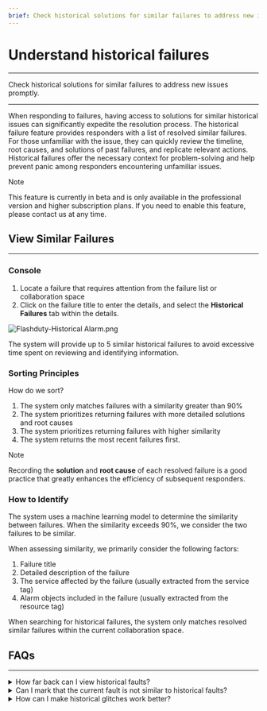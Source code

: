 ```yaml
---
brief: Check historical solutions for similar failures to address new issues promptly
---
```


# Understand historical failures

---

Check historical solutions for similar failures to address new issues promptly.

---

When responding to failures, having access to solutions for similar historical issues can significantly expedite the resolution process. The historical failure feature provides responders with a list of resolved similar failures. For those unfamiliar with the issue, they can quickly review the timeline, root causes, and solutions of past failures, and replicate relevant actions. Historical failures offer the necessary context for problem-solving and help prevent panic among responders encountering unfamiliar issues.

> [!NOTE]
> This feature is currently in beta and is only available in the professional version and higher subscription plans. If you need to enable this feature, please contact us at any time.


## View Similar Failures
---

### Console

1. Locate a failure that requires attention from the failure list or collaboration space
2. Click on the failure title to enter the details, and select the **Historical Failures** tab within the details.

![Flashduty-Historical Alarm.png](https://fcdoc.github.io/img/wu2Re-AiIWhAfr5-CbJ97oUk_2YD5I_So1EE6SbIJgo.avif)

The system will provide up to 5 similar historical failures to avoid excessive time spent on reviewing and identifying information.

### Sorting Principles

How do we sort?

1. The system only matches failures with a similarity greater than 90%
2. The system prioritizes returning failures with more detailed solutions and root causes
3. The system prioritizes returning failures with higher similarity
4. The system returns the most recent failures first.

> [!NOTE]
> Recording the **solution** and **root cause** of each resolved failure is a good practice that greatly enhances the efficiency of subsequent responders.


### How to Identify

The system uses a machine learning model to determine the similarity between failures. When the similarity exceeds 90%, we consider the two failures to be similar.

When assessing similarity, we primarily consider the following factors:

1. Failure title
2. Detailed description of the failure
3. The service affected by the failure (usually extracted from the service tag)
4. Alarm objects included in the failure (usually extracted from the resource tag)

When searching for historical failures, the system only matches resolved similar failures within the current collaboration space.


## FAQs
---

<details><summary>How far back can I view historical faults?</summary> Currently, you can only view similar faults within 30 days before the current fault occurs. Over time, the system may delete historical data, in which case you may not be able to view historical faults.<p> Regardless, you can view up to 30 days of historical data for a currently occurring failure.</p></details>
<details><summary>Can I mark that the current fault is not similar to historical faults?</summary><p> No, the system currently does not have a marking function. But you can communicate and give feedback to us through other channels.</p></details>
<details><summary>How can I make historical glitches work better?</summary> 1. It is recommended that you fill in the root causes and solutions for important faults; 2. It is recommended that you try to enrich the labels of faults, especially the service and resource tags; 3. It is recommended that you enrich the titles and descriptions of alarms to make them more accurate. Express the fault phenomenon.</details>